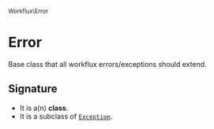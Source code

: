 <small>Workflux\Error</small>

Error
=====

Base class that all workflux errors/exceptions should extend.

Signature
---------

- It is a(n) **class**.
- It is a subclass of [`Exception`](http://php.net/class.Exception).
